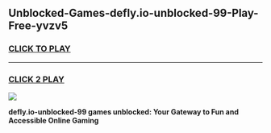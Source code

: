 
## Unblocked-Games-defly.io-unblocked-99-Play-Free-yvzv5
<h3>
<a href="https://premium76.site?title=defly.io-unblocked-99&ref=18A1">CLICK TO PLAY</a></h3>
<hr>

<h3>
<a href="https://premium76.site?title=defly.io-unblocked-99&ref=18A1">CLICK 2 PLAY</a>
  
</h3>

<a href="https://premium76.site?title=defly.io-unblocked-99&ref=18A1"><img src="https://clearcache.store/games.png"></a>


**defly.io-unblocked-99 games unblocked: Your Gateway to Fun and Accessible Online Gaming**

